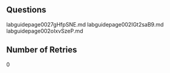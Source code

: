 ## Questions
labguidepage0027gHfpSNE.md
labguidepage002IGt2saB9.md
labguidepage002oIxvSzeP.md

## Number of Retries
0
